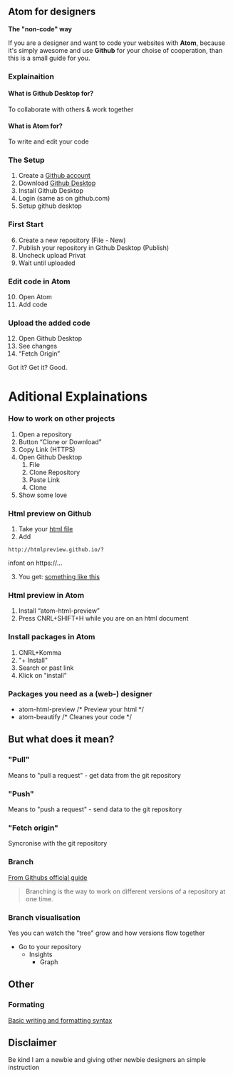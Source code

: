 Atom for designers
------------------------------------
**The "non-code" way**

If you are a designer and want to code your websites with **Atom**, because it's simply awesome and use **Github** for your choise of cooperation, than this is a small guide for you.

### Explainaition
#### What is Github Desktop for?
To collaborate with others & work together

#### What is Atom for?
To write and edit your code

### The Setup
1. Create a [Github account](https://github.com/join?source=header-home)
2. Download [Github Desktop](https://desktop.github.com/)
3. Install Github Desktop
4. Login (same as on github.com)
5. Setup github desktop

### First Start
6. Create a new repository (File - New)
7. Publish your repository in Github Desktop (Publish)
8. Uncheck upload Privat
9. Wait until uploaded

### Edit code in Atom
10. Open Atom
11. Add code

### Upload the added code
12. Open Github Desktop
13. See changes
14. “Fetch Origin”

Got it? Get it? Good.

# Aditional Explainations

### How to work on other projects
1. Open a repository
2. Button “Clone or Download”
3. Copy Link (HTTPS)
4. Open Github Desktop
    1. File
    2. Clone Repository
    3. Paste Link
    4. Clone
5. Show some love

### Html preview on Github
1. Take your [html file](https://github.com/fxmountain/website.build/blob/master/index.html)
2. Add 
```
http://htmlpreview.github.io/?
```
infont on https://…

3. You get: [something like this](http://htmlpreview.github.io/?https://github.com/fxmountain/website.build/blob/master/index.html)

### Html preview in Atom
1. Install “atom-html-preview”
2. Press CNRL+SHIFT+H while you are on an html document

### Install packages in Atom
1. CNRL+Komma
2. "+ Install"
3. Search or past link
4. Klick on "install"

### Packages you need as a (web-) designer
- atom-html-preview /* Preview your html */
- atom-beautify /* Cleanes your code */

## But what does it mean?

### "Pull"
Means to "pull a request" - get data from the git repository

### "Push"
Means to "push a request" - send data to the git repository

### "Fetch origin"
Syncronise with the git repository

### Branch
[From Githubs official guide](https://guides.github.com/activities/hello-world/)
>Branching is the way to work on different versions of a repository at one time.

### Branch visualisation
Yes you can watch the "tree" grow and how versions flow together
- Go to your repository
    - Insights
        - Graph

## Other

### Formating
[Basic writing and formatting syntax](https://help.github.com/articles/basic-writing-and-formatting-syntax)

## Disclaimer
Be kind I am a newbie and giving other newbie designers an simple instruction
